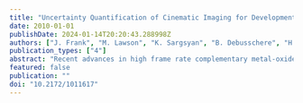 ```yaml
---
title: "Uncertainty Quantification of Cinematic Imaging for Development of Predictive Simulations of Turbulent Combustion"
date: 2010-01-01
publishDate: 2024-01-14T20:20:43.288998Z
authors: ["J. Frank", "M. Lawson", "K. Sargsyan", "B. Debusschere", "H. Najm"]
publication_types: ["4"]
abstract: "Recent advances in high frame rate complementary metal-oxide-semiconductor (CMOS) cameras coupled with high repetition rate lasers have enabled laser-based imaging measurements of the temporal evolution of turbulent reacting flows. This measurement capability provides new opportunities for understanding the dynamics of turbulence-chemistry interactions, which is necessary for developing predictive simulations of turbulent combustion. However, quantitative imaging measurements using high frame rate CMOS cameras require careful characterization of the their noise, non-linear response, and variations in this response from pixel to pixel. We develop a noise model and calibration tools to mitigate these problems and to enable quantitative use of CMOS cameras. We have demonstrated proof of principle for image de-noising using both wavelet methods and Bayesian inference. The results offer new approaches for quantitative interpretation of imaging measurements from noisy data acquired with non-linear detectors. These approaches are potentially useful in many areas of scientific research that rely on quantitative imaging measurements."
featured: false
publication: ""
doi: "10.2172/1011617"
---
```


